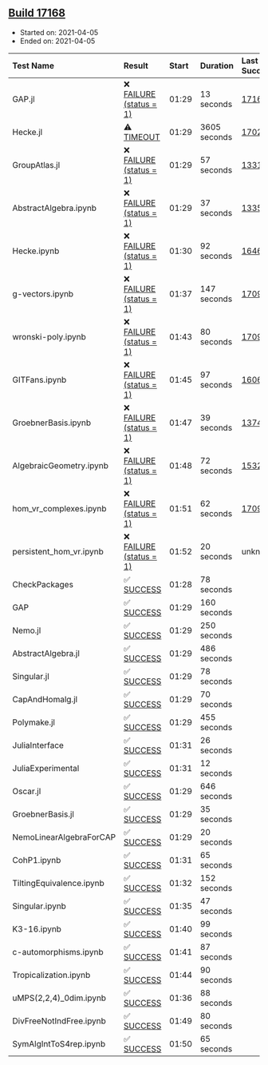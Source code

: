 ## [Build 17168](https://oscarci.mathematik.uni-kl.de/job/oscar/17168/)

* Started on: 2021-04-05
* Ended on: 2021-04-05

| Test Name    | Result | Start | Duration | Last Success | First Failure |
|:-------------|:-------|:------|:---------|:-------------|:--------------|
| GAP.jl | ❌ [FAILURE (status = 1)](https://oscarci.mathematik.uni-kl.de/job/oscar/17168/artifact/logs/build-17168/GAP.jl.log) | 01:29 | 13 seconds | [17167](https://oscarci.mathematik.uni-kl.de/job/oscar/17167/) | [17168](https://oscarci.mathematik.uni-kl.de/job/oscar/17168/) |
| Hecke.jl | ⚠ [TIMEOUT](https://oscarci.mathematik.uni-kl.de/job/oscar/17168/artifact/logs/build-17168/Hecke.jl.log) | 01:29 | 3605 seconds | [17022](https://oscarci.mathematik.uni-kl.de/job/oscar/17022/) | [17023](https://oscarci.mathematik.uni-kl.de/job/oscar/17023/) |
| GroupAtlas.jl | ❌ [FAILURE (status = 1)](https://oscarci.mathematik.uni-kl.de/job/oscar/17168/artifact/logs/build-17168/GroupAtlas.jl.log) | 01:29 | 57 seconds | [13311](https://oscarci.mathematik.uni-kl.de/job/oscar/13311/) | [13312](https://oscarci.mathematik.uni-kl.de/job/oscar/13312/) |
| AbstractAlgebra.ipynb | ❌ [FAILURE (status = 1)](https://oscarci.mathematik.uni-kl.de/job/oscar/17168/artifact/logs/build-17168/AbstractAlgebra.ipynb.log) | 01:29 | 37 seconds | [13355](https://oscarci.mathematik.uni-kl.de/job/oscar/13355/) | [13356](https://oscarci.mathematik.uni-kl.de/job/oscar/13356/) |
| Hecke.ipynb | ❌ [FAILURE (status = 1)](https://oscarci.mathematik.uni-kl.de/job/oscar/17168/artifact/logs/build-17168/Hecke.ipynb.log) | 01:30 | 92 seconds | [16463](https://oscarci.mathematik.uni-kl.de/job/oscar/16463/) | [16464](https://oscarci.mathematik.uni-kl.de/job/oscar/16464/) |
| g-vectors.ipynb | ❌ [FAILURE (status = 1)](https://oscarci.mathematik.uni-kl.de/job/oscar/17168/artifact/logs/build-17168/g-vectors.ipynb.log) | 01:37 | 147 seconds | [17099](https://oscarci.mathematik.uni-kl.de/job/oscar/17099/) | [17100](https://oscarci.mathematik.uni-kl.de/job/oscar/17100/) |
| wronski-poly.ipynb | ❌ [FAILURE (status = 1)](https://oscarci.mathematik.uni-kl.de/job/oscar/17168/artifact/logs/build-17168/wronski-poly.ipynb.log) | 01:43 | 80 seconds | [17098](https://oscarci.mathematik.uni-kl.de/job/oscar/17098/) | [17099](https://oscarci.mathematik.uni-kl.de/job/oscar/17099/) |
| GITFans.ipynb | ❌ [FAILURE (status = 1)](https://oscarci.mathematik.uni-kl.de/job/oscar/17168/artifact/logs/build-17168/GITFans.ipynb.log) | 01:45 | 97 seconds | [16068](https://oscarci.mathematik.uni-kl.de/job/oscar/16068/) | [16069](https://oscarci.mathematik.uni-kl.de/job/oscar/16069/) |
| GroebnerBasis.ipynb | ❌ [FAILURE (status = 1)](https://oscarci.mathematik.uni-kl.de/job/oscar/17168/artifact/logs/build-17168/GroebnerBasis.ipynb.log) | 01:47 | 39 seconds | [13748](https://oscarci.mathematik.uni-kl.de/job/oscar/13748/) | [13749](https://oscarci.mathematik.uni-kl.de/job/oscar/13749/) |
| AlgebraicGeometry.ipynb | ❌ [FAILURE (status = 1)](https://oscarci.mathematik.uni-kl.de/job/oscar/17168/artifact/logs/build-17168/AlgebraicGeometry.ipynb.log) | 01:48 | 72 seconds | [15322](https://oscarci.mathematik.uni-kl.de/job/oscar/15322/) | [15323](https://oscarci.mathematik.uni-kl.de/job/oscar/15323/) |
| hom_vr_complexes.ipynb | ❌ [FAILURE (status = 1)](https://oscarci.mathematik.uni-kl.de/job/oscar/17168/artifact/logs/build-17168/hom_vr_complexes.ipynb.log) | 01:51 | 62 seconds | [17099](https://oscarci.mathematik.uni-kl.de/job/oscar/17099/) | [17100](https://oscarci.mathematik.uni-kl.de/job/oscar/17100/) |
| persistent_hom_vr.ipynb | ❌ [FAILURE (status = 1)](https://oscarci.mathematik.uni-kl.de/job/oscar/17168/artifact/logs/build-17168/persistent_hom_vr.ipynb.log) | 01:52 | 20 seconds | unknown | unknown |
| CheckPackages | ✅ [SUCCESS](https://oscarci.mathematik.uni-kl.de/job/oscar/17168/artifact/logs/build-17168/CheckPackages.log) | 01:28 | 78 seconds |  |  |
| GAP | ✅ [SUCCESS](https://oscarci.mathematik.uni-kl.de/job/oscar/17168/artifact/logs/build-17168/GAP.log) | 01:29 | 160 seconds |  |  |
| Nemo.jl | ✅ [SUCCESS](https://oscarci.mathematik.uni-kl.de/job/oscar/17168/artifact/logs/build-17168/Nemo.jl.log) | 01:29 | 250 seconds |  |  |
| AbstractAlgebra.jl | ✅ [SUCCESS](https://oscarci.mathematik.uni-kl.de/job/oscar/17168/artifact/logs/build-17168/AbstractAlgebra.jl.log) | 01:29 | 486 seconds |  |  |
| Singular.jl | ✅ [SUCCESS](https://oscarci.mathematik.uni-kl.de/job/oscar/17168/artifact/logs/build-17168/Singular.jl.log) | 01:29 | 78 seconds |  |  |
| CapAndHomalg.jl | ✅ [SUCCESS](https://oscarci.mathematik.uni-kl.de/job/oscar/17168/artifact/logs/build-17168/CapAndHomalg.jl.log) | 01:29 | 70 seconds |  |  |
| Polymake.jl | ✅ [SUCCESS](https://oscarci.mathematik.uni-kl.de/job/oscar/17168/artifact/logs/build-17168/Polymake.jl.log) | 01:29 | 455 seconds |  |  |
| JuliaInterface | ✅ [SUCCESS](https://oscarci.mathematik.uni-kl.de/job/oscar/17168/artifact/logs/build-17168/JuliaInterface.log) | 01:31 | 26 seconds |  |  |
| JuliaExperimental | ✅ [SUCCESS](https://oscarci.mathematik.uni-kl.de/job/oscar/17168/artifact/logs/build-17168/JuliaExperimental.log) | 01:31 | 12 seconds |  |  |
| Oscar.jl | ✅ [SUCCESS](https://oscarci.mathematik.uni-kl.de/job/oscar/17168/artifact/logs/build-17168/Oscar.jl.log) | 01:29 | 646 seconds |  |  |
| GroebnerBasis.jl | ✅ [SUCCESS](https://oscarci.mathematik.uni-kl.de/job/oscar/17168/artifact/logs/build-17168/GroebnerBasis.jl.log) | 01:29 | 35 seconds |  |  |
| NemoLinearAlgebraForCAP | ✅ [SUCCESS](https://oscarci.mathematik.uni-kl.de/job/oscar/17168/artifact/logs/build-17168/NemoLinearAlgebraForCAP.log) | 01:29 | 20 seconds |  |  |
| CohP1.ipynb | ✅ [SUCCESS](https://oscarci.mathematik.uni-kl.de/job/oscar/17168/artifact/logs/build-17168/CohP1.ipynb.log) | 01:31 | 65 seconds |  |  |
| TiltingEquivalence.ipynb | ✅ [SUCCESS](https://oscarci.mathematik.uni-kl.de/job/oscar/17168/artifact/logs/build-17168/TiltingEquivalence.ipynb.log) | 01:32 | 152 seconds |  |  |
| Singular.ipynb | ✅ [SUCCESS](https://oscarci.mathematik.uni-kl.de/job/oscar/17168/artifact/logs/build-17168/Singular.ipynb.log) | 01:35 | 47 seconds |  |  |
| K3-16.ipynb | ✅ [SUCCESS](https://oscarci.mathematik.uni-kl.de/job/oscar/17168/artifact/logs/build-17168/K3-16.ipynb.log) | 01:40 | 99 seconds |  |  |
| c-automorphisms.ipynb | ✅ [SUCCESS](https://oscarci.mathematik.uni-kl.de/job/oscar/17168/artifact/logs/build-17168/c-automorphisms.ipynb.log) | 01:41 | 87 seconds |  |  |
| Tropicalization.ipynb | ✅ [SUCCESS](https://oscarci.mathematik.uni-kl.de/job/oscar/17168/artifact/logs/build-17168/Tropicalization.ipynb.log) | 01:44 | 90 seconds |  |  |
| uMPS(2,2,4)_0dim.ipynb | ✅ [SUCCESS](https://oscarci.mathematik.uni-kl.de/job/oscar/17168/artifact/logs/build-17168/uMPS-2-2-4-_0dim.ipynb.log) | 01:36 | 88 seconds |  |  |
| DivFreeNotIndFree.ipynb | ✅ [SUCCESS](https://oscarci.mathematik.uni-kl.de/job/oscar/17168/artifact/logs/build-17168/DivFreeNotIndFree.ipynb.log) | 01:49 | 80 seconds |  |  |
| SymAlgIntToS4rep.ipynb | ✅ [SUCCESS](https://oscarci.mathematik.uni-kl.de/job/oscar/17168/artifact/logs/build-17168/SymAlgIntToS4rep.ipynb.log) | 01:50 | 65 seconds |  |  |

